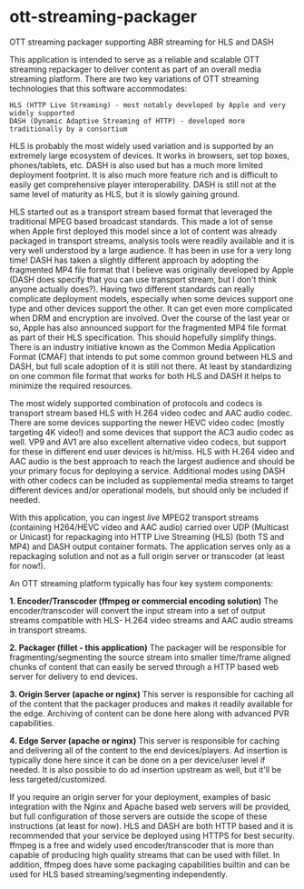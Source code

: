 # ott-streaming-packager
OTT streaming packager supporting ABR streaming for HLS and DASH

This application is intended to serve as a reliable and scalable OTT streaming repackager to deliver content as part of an overall media streaming platform. There are two key variations of OTT streaming technologies that this software accommodates:

    HLS (HTTP Live Streaming) - most notably developed by Apple and very widely supported
    DASH (Dynamic Adaptive Streaming of HTTP) - developed more traditionally by a consortium


HLS is probably the most widely used variation and is supported by an extremely large ecosystem of devices. It works in browsers, set top boxes, phones/tablets, etc. DASH is also used but has a much more limited deployment footprint. It is also much more feature rich and is difficult to easily get comprehensive player interoperability. DASH is still not at the same level of maturity as HLS, but it is slowly gaining ground.

HLS started out as a transport stream based format that leveraged the traditional MPEG based broadcast standards. This made a lot of sense when Apple first deployed this model since a lot of content was already packaged in transport streams, analysis tools were readily available and it is very well understood by a large audience. It has been in use for a very long time! DASH has taken a slightly different approach by adopting the fragmented MP4 file format that I believe was originally developed by Apple (DASH does specify that you can use transport stream, but I don't think anyone actually does?). Having two different standards can really complicate deployment models, especially when some devices support one type and other devices support the other. It can get even more complicated when DRM and encryption are involved. Over the course of the last year or so, Apple has also announced support for the fragmented MP4 file format as part of their HLS specification. This should hopefully simplify things. There is an industry initiative known as the Common Media Application Format (CMAF) that intends to put some common ground between HLS and DASH, but full scale adoption of it is still not there. At least by standardizing on one common file format that works for both HLS and DASH it helps to minimize the required resources.

The most widely supported combination of protocols and codecs is transport stream based HLS with H.264 video codec and AAC audio codec. There are some devices supporting the newer HEVC video codec (mostly targeting 4K video!) and some devices that support the AC3 audio codec as well. VP9 and AV1 are also excellent alternative video codecs, but support for these in different end user devices is hit/miss. HLS with H.264 video and AAC audio is the best approach to reach the largest audience and should be your primary focus for deploying a service. Additional modes using DASH with other codecs can be included as supplemental media streams to target different devices and/or operational models, but should only be included if needed.

With this application, you can ingest *live* MPEG2 transport streams (containing H264/HEVC video and AAC audio) carried over UDP (Multicast or Unicast) for repackaging into HTTP Live Streaming (HLS) (both TS and MP4) and DASH output container formats. The application serves only as a repackaging solution and not as a full origin server or transcoder (at least for now!).

An OTT streaming platform typically has four key system components:

**1. Encoder/Transcoder (ffmpeg or commercial encoding solution)**
The encoder/transcoder will convert the input stream into a set of output streams compatible with HLS- H.264 video streams and AAC audio streams in transport streams.

**2. Packager (fillet - this application)**
The packager will be responsible for fragmenting/segmenting the source stream into smaller time/frame aligned chunks of content that can easily be served through a HTTP based web server for delivery to end devices.

**3. Origin Server (apache or nginx)**
This server is responsible for caching all of the content that the packager produces and makes it readily available for the edge. Archiving of content can be done here along with advanced PVR capabilities.

**4. Edge Server (apache or nginx)**
This server is responsible for caching and delivering all of the content to the end devices/players. Ad insertion is typically done here since it can be done on a per device/user level if needed. It is also possible to do ad insertion upstream as well, but it'll be less targeted/customized.

If you require an origin server for your deployment, examples of basic integration with the Nginx and Apache based web servers will be provided, but full configuration of those servers are outside the scope of these instructions (at least for now). HLS and DASH are both HTTP based and it is recommended that your service be deployed using HTTPS for best security. ffmpeg is a free and widely used encoder/transcoder that is more than capable of producing high quality streams that can be used with fillet. In addition, ffmpeg does have some packaging capabilities builtin and can be used for HLS based streaming/segmenting independently.
